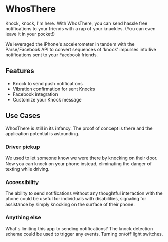 WhosThere
==========

Knock, knock, I'm here. With WhosThere, you can send hassle free notifications to your friends with a rap of your knuckles. (You can even leave it in your pocket!) 

We leveraged the iPhone's accelerometer in tandem with the Parse/Facebook API to convert sequences of 'knock' impulses into live notifications sent to your Facebook friends. 

Features
-------
- Knock to send push notifications
- Vibration confirmation for sent Knocks
- Facebook integration
- Customize your Knock message

Use Cases
---------
WhosThere is still in its infancy. The proof of concept is there and the application potential is astounding. 

### Driver pickup
We used to let someone know we were there by knocking on their door. Now you can knock on your phone instead, eliminating the danger of texting while driving.

### Accessibility
The ability to send notifications without any thoughtful interaction with the phone could be useful for individuals with disabilities, signaling for assistance by simply knocking on the surface of their phone.  

### Anything else
What's limiting this app to sending notifications? The knock detection scheme could be used to trigger any events. Turning on/off light switches. 
